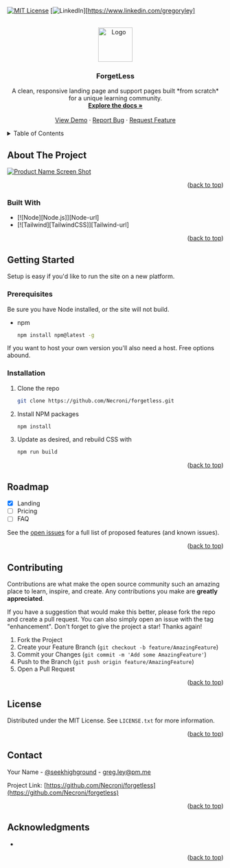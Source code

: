 <a name="readme-top"></a>
<!--
*** Thanks for checking out the Best-README-Template. If you have a suggestion
*** that would make this better, please fork the repo and create a pull request
*** or simply open an issue with the tag "enhancement".
*** Don't forget to give the project a star!
*** Thanks again! Now go create something AMAZING! :D
-->



<!-- PROJECT SHIELDS -->
[![MIT License][license-shield]][license-url]
[![LinkedIn][linkedin-shield]][https://www.linkedin.com/gregoryley]


<!-- PROJECT LOGO -->
<br />
<div align="center">
  <a href="https://github.com/Necroni/forgetless">
    <img src="images/logo.png" alt="Logo" width="80" height="80">
  </a>

<h3 align="center">ForgetLess</h3>

  <p align="center">
    A clean, responsive landing page and support pages built *from scratch* for a unique learning community.
    <br />
    <a href="https://github.com/Necroni/forgetless"><strong>Explore the docs »</strong></a>
    <br />
    <br />
    <a href="https://github.com/Necroni/forgetless">View Demo</a>
    ·
    <a href="https://github.com/Necroni/forgetless/issues">Report Bug</a>
    ·
    <a href="https://github.com/Necroni/forgetless/issues">Request Feature</a>
  </p>
</div>



<!-- TABLE OF CONTENTS -->
<details>
  <summary>Table of Contents</summary>
  <ol>
    <li>
      <a href="#about-the-project">About The Project</a>
      <ul>
        <li><a href="#built-with">Built With</a></li>
      </ul>
    </li>
    <li>
      <a href="#getting-started">Getting Started</a>
      <ul>
        <li><a href="#prerequisites">Prerequisites</a></li>
        <li><a href="#installation">Installation</a></li>
      </ul>
    </li>
    <li><a href="#usage">Usage</a></li>
    <li><a href="#roadmap">Roadmap</a></li>
    <li><a href="#contributing">Contributing</a></li>
    <li><a href="#license">License</a></li>
    <li><a href="#contact">Contact</a></li>
    <li><a href="#acknowledgments">Acknowledgments</a></li>
  </ol>
</details>


<!-- ABOUT THE PROJECT -->
## About The Project

[![Product Name Screen Shot][product-screenshot]](https://example.com)

<p align="right">(<a href="#readme-top">back to top</a>)</p>


### Built With

* [![Node][Node.js]][Node-url]
* [![Tailwind][TailwindCSS]][Tailwind-url]

<p align="right">(<a href="#readme-top">back to top</a>)</p>



<!-- GETTING STARTED -->
## Getting Started

Setup is easy if you'd like to run the site on a new platform.

### Prerequisites

Be sure you have Node installed, or the site will not build.
* npm
  ```sh
  npm install npm@latest -g
  ```

If you want to host your own version you'll also need a host. Free options abound.

### Installation

1. Clone the repo
   ```sh
   git clone https://github.com/Necroni/forgetless.git
   ```
2. Install NPM packages
   ```sh
   npm install
   ```
3. Update as desired, and rebuild CSS with
   ```sh
   npm run build
   ```

<p align="right">(<a href="#readme-top">back to top</a>)</p>


<!-- ROADMAP -->
## Roadmap

- [x] Landing
- [ ] Pricing
- [ ] FAQ

See the [open issues](https://github.com/Necroni/forgetless/issues) for a full list of proposed features (and known issues).

<p align="right">(<a href="#readme-top">back to top</a>)</p>



<!-- CONTRIBUTING -->
## Contributing

Contributions are what make the open source community such an amazing place to learn, inspire, and create. Any contributions you make are **greatly appreciated**.

If you have a suggestion that would make this better, please fork the repo and create a pull request. You can also simply open an issue with the tag "enhancement".
Don't forget to give the project a star! Thanks again!

1. Fork the Project
2. Create your Feature Branch (`git checkout -b feature/AmazingFeature`)
3. Commit your Changes (`git commit -m 'Add some AmazingFeature'`)
4. Push to the Branch (`git push origin feature/AmazingFeature`)
5. Open a Pull Request

<p align="right">(<a href="#readme-top">back to top</a>)</p>



<!-- LICENSE -->
## License

Distributed under the MIT License. See `LICENSE.txt` for more information.

<p align="right">(<a href="#readme-top">back to top</a>)</p>



<!-- CONTACT -->
## Contact

Your Name - [@seekhighground](https://twitter.com/seekhighground) - greg.ley@pm.me

Project Link: [https://github.com/Necroni/forgetless](https://github.com/Necroni/forgetless)

<p align="right">(<a href="#readme-top">back to top</a>)</p>



<!-- ACKNOWLEDGMENTS -->
## Acknowledgments

* []()

<p align="right">(<a href="#readme-top">back to top</a>)</p>



<!-- MARKDOWN LINKS & IMAGES -->
<!-- https://www.markdownguide.org/basic-syntax/#reference-style-links -->
[contributors-shield]: https://img.shields.io/github/contributors/Necroni/forgetless.svg?style=for-the-badge
[contributors-url]: https://github.com/Necroni/forgetless/graphs/contributors
[forks-shield]: https://img.shields.io/github/forks/Necroni/forgetless.svg?style=for-the-badge
[forks-url]: https://github.com/Necroni/forgetless/network/members
[stars-shield]: https://img.shields.io/github/stars/Necroni/forgetless.svg?style=for-the-badge
[stars-url]: https://github.com/Necroni/forgetless/stargazers
[issues-shield]: https://img.shields.io/github/issues/Necroni/forgetless.svg?style=for-the-badge
[issues-url]: https://github.com/Necroni/forgetless/issues
[license-shield]: https://img.shields.io/github/license/Necroni/forgetless.svg?style=for-the-badge
[license-url]: https://github.com/Necroni/forgetless/blob/master/LICENSE.txt
[linkedin-shield]: https://img.shields.io/badge/-LinkedIn-black.svg?style=for-the-badge&logo=linkedin&colorB=555
[linkedin-url]: https://linkedin.com/in/gregoryley
[product-screenshot]: images/screenshot.png
[Next.js]: https://img.shields.io/badge/next.js-000000?style=for-the-badge&logo=nextdotjs&logoColor=white
[Next-url]: https://nextjs.org/
[React.js]: https://img.shields.io/badge/React-20232A?style=for-the-badge&logo=react&logoColor=61DAFB
[React-url]: https://reactjs.org/
[Vue.js]: https://img.shields.io/badge/Vue.js-35495E?style=for-the-badge&logo=vuedotjs&logoColor=4FC08D
[Vue-url]: https://vuejs.org/
[Angular.io]: https://img.shields.io/badge/Angular-DD0031?style=for-the-badge&logo=angular&logoColor=white
[Angular-url]: https://angular.io/
[Svelte.dev]: https://img.shields.io/badge/Svelte-4A4A55?style=for-the-badge&logo=svelte&logoColor=FF3E00
[Svelte-url]: https://svelte.dev/
[Laravel.com]: https://img.shields.io/badge/Laravel-FF2D20?style=for-the-badge&logo=laravel&logoColor=white
[Laravel-url]: https://laravel.com
[Bootstrap.com]: https://img.shields.io/badge/Bootstrap-563D7C?style=for-the-badge&logo=bootstrap&logoColor=white
[Bootstrap-url]: https://getbootstrap.com
[JQuery.com]: https://img.shields.io/badge/jQuery-0769AD?style=for-the-badge&logo=jquery&logoColor=white
[JQuery-url]: https://jquery.com 